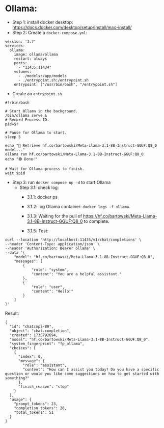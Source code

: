 
# Ollama:
- Step 1: install docker desktop: https://docs.docker.com/desktop/setup/install/mac-install/
- Step 2:
  Create a `docker-compose.yml`:
```
version: '3.7'
services:
  ollama:
    image: ollama/ollama
    restart: always
    ports:
      - "11435:11434"
    volumes:
      - ./models:/app/models
      - ./entrypoint.sh:/entrypoint.sh
    entrypoint: ["/usr/bin/bash", "/entrypoint.sh"]
```


- Create an `entrypoint.sh`
```
#!/bin/bash

# Start Ollama in the background.
/bin/ollama serve &
# Record Process ID.
pid=$!

# Pause for Ollama to start.
sleep 5

echo "🔴 Retrieve hf.co/bartowski/Meta-Llama-3.1-8B-Instruct-GGUF:Q8_0 model..."
ollama run hf.co/bartowski/Meta-Llama-3.1-8B-Instruct-GGUF:Q8_0
echo "🟢 Done!"

# Wait for Ollama process to finish.
wait $pid
```

- Step 3:  run `docker compose up -d` to start  Ollama
  - Step 3.1: check log:
    - 3.1.1: docker ps

    - 3.1.2: log Ollama container: `docker logs -f ollama`.
    - 3.1.3: Waiting for the pull of https://hf.co/bartowski/Meta-Llama-3.1-8B-Instruct-GGUF:Q8_0  to complete.


    - 3.1.5: Test:

```
curl --location 'http://localhost:11435/v1/chat/completions' \
--header 'Content-Type: application/json' \
--header 'Authorization: Bearer ollama' \
--data '{
    "model": "hf.co/bartowski/Meta-Llama-3.1-8B-Instruct-GGUF:Q8_0",
    "messages": [
        {
            "role": "system",
            "content": "You are a helpful assistant."
        },
        {
            "role": "user",
            "content": "Hello!"
        }
    ]
}'
```

Result:

```
{
  "id": "chatcmpl-89",
  "object": "chat.completion",
  "created": 1735792694,
  "model": "hf.co/bartowski/Meta-Llama-3.1-8B-Instruct-GGUF:Q8_0",
  "system_fingerprint": "fp_ollama",
  "choices": [
    {
      "index": 0,
      "message": {
        "role": "assistant",
        "content": "How can I assist you today? Do you have a specific question or would you like some suggestions on how to get started with something?"
      },
      "finish_reason": "stop"
    }
  ],
  "usage": {
    "prompt_tokens": 23,
    "completion_tokens": 28,
    "total_tokens": 51
  }
}
```




